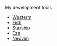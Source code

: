 <!-- Screenshot here -->

My development tools

- [Wezterm](https://github.com/wez/wezterm)
- [Fish](https://github.com/fish-shell/fish-shell)
- [Starship](https://github.com/starship/starship)
- [Eza](https://github.com/eza-community/eza)
- [Neovim](https://github.com/neovim/neovim)
